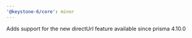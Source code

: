 ```yaml
---
'@keystone-6/core': minor
---
```


Adds support for the new directUrl feature available since prisma 4.10.0
